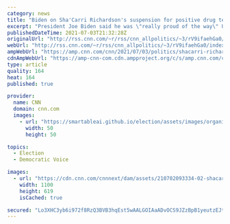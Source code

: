 ```yaml
---
category: news
title: "Biden on Sha'Carri Richardson's suspension for positive drug test: 'The rules are the rules'"
excerpt: "President Joe Biden said he was \"really proud of the way\" US track and field star Sha'Carri Richardson responded following a positive drug test and subsequent suspension that will prevent her from running in her signature event for Team USA in the Olympics later this month, but that \"everybody knows"
publishedDateTime: 2021-07-03T21:32:28Z
originalUrl: "http://rss.cnn.com/~r/rss/cnn_allpolitics/~3/rV9ifaehGa0/index.html"
webUrl: "http://rss.cnn.com/~r/rss/cnn_allpolitics/~3/rV9ifaehGa0/index.html"
ampWebUrl: "https://amp.cnn.com/cnn/2021/07/03/politics/shacarri-richardson-joe-biden-marijuana-test-olympics/index.html"
cdnAmpWebUrl: "https://amp-cnn-com.cdn.ampproject.org/c/s/amp.cnn.com/cnn/2021/07/03/politics/shacarri-richardson-joe-biden-marijuana-test-olympics/index.html"
type: article
quality: 164
heat: 164
published: true

provider:
  name: CNN
  domain: cnn.com
  images:
    - url: "https://smartableai.github.io/election/assets/images/organizations/cnn.com-50x50.jpg"
      width: 50
      height: 50

topics:
  - Election
  - Democratic Voice

images:
  - url: "https://cdn.cnn.com/cnnnext/dam/assets/210702093334-02-shacarri-richardson-super-tease.jpg"
    width: 1100
    height: 619
    isCached: true

secured: "Lo3XHC3yb6i972f8RzQ3BVB3hqEst5wAALGOIAaADvOCS9JZzBpB1yeutzEJtdeoxgLrf5JixSEz7ILsmyjSZLlDMVJlMONUTw6FP+VousQ0NDcE7Cwgr1rKe4widfN3h+ZYl2/b/OW7V4H5DHC8+EXlkKIgH6QlTcze/el3F7JtQrOmQS19kN0zoE+/StuSGIk/NNt5uFPT+0xGkLiz0sx2/y6F4r0jRTGx64E/IGV/CymaKTaP+86HYvNDfSroXeLelTy1FXqeXX5YWsP1AQQRKLgrJEMUxYqzwJxXLPzAGeR9pERV/OjapYWJpq6gBGKP/BHAbNFV5Jl4EWFgAfPgHU87QdbAX0WZj2Vnd6E=;kaWRLpO1lAkPAXBSUk5Zig=="
---
```


